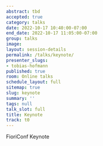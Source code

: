 ```yaml
---
abstract: tbd
accepted: true
category: talks
date: 2022-10-17 10:40:00-07:00
end_date: 2022-10-17 11:05:00-07:00
group: talks
image: 
layout: session-details
permalink: /talks/keynote/
presenter_slugs:
- tobias-hofmann
published: true
room: Online talks
schedule_layout: full
sitemap: true
slug: keynote
summary: ''
tags: null
talk_slot: full
title: Keynote
track: t0
---
```


FioriConf Keynote
